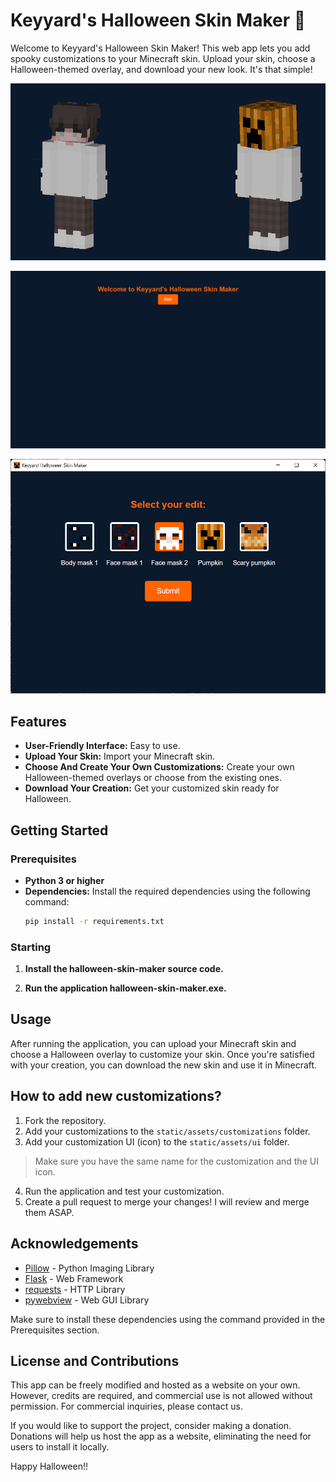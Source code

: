 # Keyyard's Halloween Skin Maker 🎃

Welcome to Keyyard's Halloween Skin Maker! This web app lets you add spooky customizations to your Minecraft skin. Upload your skin, choose a Halloween-themed overlay, and download your new look. It's that simple!


![Halloween Skin Transformation](static/medias/halloween1.png)

![Halloween Skin App](static/medias/halloween3.png)

![Halloween Skin App](static/medias/halloween4.png)

## Features

- **User-Friendly Interface:** Easy to use.
- **Upload Your Skin:** Import your Minecraft skin.
- **Choose And Create Your Own Customizations:** Create your own Halloween-themed overlays or choose from the existing ones.
- **Download Your Creation:** Get your customized skin ready for Halloween.

## Getting Started

### Prerequisites

- **Python 3 or higher**
- **Dependencies:** Install the required dependencies using the following command:
  ```bash
  pip install -r requirements.txt
  ```
### Starting

1. **Install the halloween-skin-maker source code.**

2. **Run the application halloween-skin-maker.exe.**

## Usage
After running the application, you can upload your Minecraft skin and choose a Halloween overlay to customize your skin. Once you're satisfied with your creation, you can download the new skin and use it in Minecraft.

## How to add new customizations?

1. Fork the repository.
2. Add your customizations to the `static/assets/customizations` folder.
3. Add your customization UI (icon) to the `static/assets/ui` folder.
> Make sure you have the same name for the customization and the UI icon.
4. Run the application and test your customization.
5. Create a pull request to merge your changes! I will review and merge them ASAP.

## Acknowledgements

- [Pillow](https://python-pillow.org/) - Python Imaging Library
- [Flask](https://flask.palletsprojects.com/) - Web Framework
- [requests](https://docs.python-requests.org/) - HTTP Library
- [pywebview](https://pywebview.flowrl.com/) - Web GUI Library

Make sure to install these dependencies using the command provided in the Prerequisites section.

## License and Contributions

This app can be freely modified and hosted as a website on your own. However, credits are required, and commercial use is not allowed without permission. For commercial inquiries, please contact us.

If you would like to support the project, consider making a donation. Donations will help us host the app as a website, eliminating the need for users to install it locally.

Happy Halloween!!
